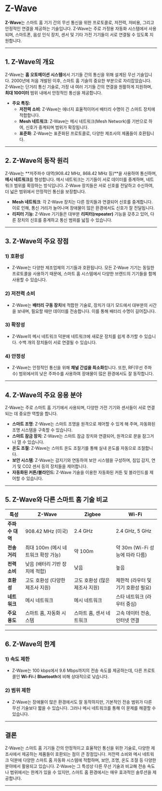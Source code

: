 # Z-Wave

**Z-Wave**는 스마트 홈 기기 간의 무선 통신을 위한 프로토콜로, 저전력, 저비용, 그리고 안정적인 연결을 제공하는 기술입니다. Z-Wave는 주로 가정용 자동화 시스템에서 사용되며, 스마트폰, 음성 인식 장치, 센서 및 기타 가전 기기들이 서로 연결될 수 있도록 지원합니다.

---

## 1. Z-Wave의 개요

Z-Wave는 **홈 오토메이션 시스템**에서 기기들 간의 통신을 위해 설계된 무선 기술입니다. 2000년에 처음 개발된 이후, 스마트 홈 기술의 중요한 부분으로 자리잡았습니다. Z-Wave는 단거리 통신 기술로, 가정 내 여러 기기들 간의 연결을 원활하게 지원하며, **최대 100미터** 범위 내에서 안정적인 통신을 제공합니다.

- **주요 특징:**
  - **저전력 소비**: Z-Wave는 에너지 효율적이어서 배터리 수명이 긴 스마트 장치에 적합합니다.
  - **Mesh 네트워크**: Z-Wave는 메시 네트워크(Mesh Network)를 기반으로 하여, 신호가 중계되며 범위가 확장됩니다.
  - **표준화**: Z-Wave는 표준화된 프로토콜로, 다양한 제조사의 제품들이 호환됩니다.

---

## 2. Z-Wave의 동작 원리

Z-Wave는 **저주파수 대역(908.42 MHz, 868.42 MHz 등)**을 사용하여 통신하며, **메시 네트워크**를 형성합니다. 메시 네트워크는 기기들이 서로 데이터를 중계하며, 네트워크 범위를 확장하는 방식입니다. Z-Wave 장치들은 서로 신호를 전달하고 수신하여, 더 넓은 범위에서 안정적인 통신을 보장합니다.

- **Mesh 네트워크**: 각 Z-Wave 장치는 다른 장치들과 연결되어 신호를 중계합니다. 이로 인해, 통신 거리가 늘어나며 장애물이 많은 환경에서도 신호가 잘 전달됩니다.
- **리피터 기능**: Z-Wave 기기들은 대부분 **리피터(repeater)** 기능을 갖추고 있어, 다른 장치의 신호를 중계하고 통신 범위를 넓힐 수 있습니다.
  
---

## 3. Z-Wave의 주요 장점

### 1) **호환성**
- Z-Wave는 다양한 제조업체의 기기들과 호환됩니다. 모든 Z-Wave 기기는 동일한 프로토콜을 사용하기 때문에, 스마트 홈 시스템에서 다양한 브랜드의 기기들을 함께 사용할 수 있습니다.

### 2) **저전력 소비**
- Z-Wave는 **배터리 구동 장치**에 적합한 기술로, 장치가 대기 모드에서 대부분의 시간을 보내며, 필요할 때만 데이터를 전송합니다. 이를 통해 배터리 수명이 길어집니다.

### 3) **확장성**
- Z-Wave의 메시 네트워크 덕분에 네트워크에 새로운 장치를 쉽게 추가할 수 있습니다. 수백 개의 장치들이 서로 연결될 수 있습니다.

### 4) **안정성**
- Z-Wave는 안정적인 통신을 위해 **채널 간섭을 최소화**합니다. 또한, RF(무선 주파수) 범위에서의 낮은 주파수를 사용하여 장애물이 많은 환경에서도 잘 동작합니다.

---

## 4. Z-Wave의 주요 응용 분야

Z-Wave는 주로 스마트 홈 기기에서 사용되며, 다양한 가전 기기와 센서들이 서로 연결되는 데 중요한 역할을 합니다.

- **스마트 조명**: Z-Wave는 스마트 조명을 원격으로 제어할 수 있게 해 주며, 자동화된 조명 시스템을 구축할 수 있습니다.
- **스마트 잠금 장치**: Z-Wave는 스마트 잠금 장치와 연결되어, 원격으로 문을 잠그거나 열 수 있습니다.
- **온도 조절**: Z-Wave는 스마트 온도 조절기를 통해 실내 온도를 자동으로 조절합니다.
- **보안 시스템**: Z-Wave는 감지기와 연동하여 보안 시스템을 구성하며, 침입 감지, 연기 및 CO2 센서 등의 장치들을 제어합니다.
- **자동화된 커튼/블라인드**: Z-Wave 기술을 이용한 자동화된 커튼 및 블라인드를 제어할 수 있습니다.

---

## 5. Z-Wave와 다른 스마트 홈 기술 비교

| 특성               | Z-Wave                              | Zigbee                                | Wi-Fi                                |
|--------------------|-------------------------------------|---------------------------------------|--------------------------------------|
| **주파수 대역**     | 908.42 MHz (미국)                   | 2.4 GHz                              | 2.4 GHz, 5 GHz                      |
| **전송 거리**       | 최대 100m (메시 네트워크 확장 가능)  | 약 100m                               | 약 30m (Wi-Fi 성능에 따라 다름)      |
| **전력 소비**       | 낮음 (배터리 기반 장치에 적합)      | 낮음                                  | 높음                                |
| **호환성**          | 고도 호환성 (다양한 제조사 지원)    | 고도 호환성 (많은 제조사 지원)       | 제한적 (라우터 및 기기 호환성 필요)  |
| **네트워크**        | 메시 네트워크                      | 메시 네트워크                        | 스타 네트워크 (라우터 중심)         |
| **주요 용도**       | 스마트 홈, 자동화 시스템           | 스마트 홈, 센서 네트워크             | 고속 데이터 전송, 인터넷 연결       |

---

## 6. Z-Wave의 한계

### 1) **속도 제한**
- Z-Wave는 100 kbps에서 9.6 Mbps까지의 전송 속도를 제공하는데, 다른 프로토콜인 **Wi-Fi**나 **Bluetooth**에 비해 상대적으로 낮습니다.

### 2) **범위 제한**
- Z-Wave는 장애물이 많은 환경에서도 잘 동작하지만, 기본적인 전송 범위가 다른 무선 기술보다 짧을 수 있습니다. 그러나 메시 네트워크를 통해 이 문제를 해결할 수 있습니다.

---

## 결론

Z-Wave는 스마트 홈 기기들 간의 안정적이고 효율적인 통신을 위한 기술로, 다양한 제조사에서 제공하는 제품들이 호환되는 점이 큰 장점입니다. 저전력 소비와 메시 네트워크 덕분에 다양한 스마트 홈 자동화 시스템에 적합하며, 보안, 조명, 온도 조절 등 다양한 분야에서 활용되고 있습니다. Z-Wave는 그 특성상 다른 무선 기술과 비교해 전송 속도나 범위에서는 한계가 있을 수 있지만, 스마트 홈 환경에서는 매우 효과적인 솔루션을 제공합니다.

---
